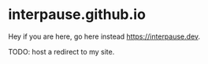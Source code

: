 # interpause.github.io

Hey if you are here, go here instead <https://interpause.dev>.

TODO: host a redirect to my site.